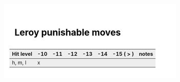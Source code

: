 <style>
    .punish-grid { background-color: #fff; color: #000; padding: 1rem; width: 100%; }
    .punish-grid h1 { color: #000; padding: 1rem; }
    .punish-grid tr:nth-child(odd) { background-color: #EEE; }
    .punish-grid tr:nth-child(even) { background-color: #DDD; }
</style>

<div class="punish-grid">
<h1>Leroy punishable moves</h1>

| Hit level | -10 | -11 | -12 | -13 | -14 | -15 ( > ) | notes |
| --------- | --- | --- | --- | --- | --- | --------- | ----- |
| h, m, l   | x   |     |     |     |     |           |       |

</div>
